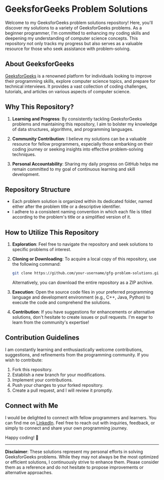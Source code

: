 # GeeksforGeeks Problem Solutions

Welcome to my GeeksforGeeks problem solutions repository! Here, you'll discover my solutions to a variety of GeeksforGeeks problems. As a beginner programmer, I'm committed to enhancing my coding skills and deepening my understanding of computer science concepts. This repository not only tracks my progress but also serves as a valuable resource for those who seek assistance with problem-solving.

## About GeeksforGeeks

[GeeksforGeeks](https://www.geeksforgeeks.org/) is a renowned platform for individuals looking to improve their programming skills, explore computer science topics, and prepare for technical interviews. It provides a vast collection of coding challenges, tutorials, and articles on various aspects of computer science.

## Why This Repository?

1. **Learning and Progress**: By consistently tackling GeeksforGeeks problems and maintaining this repository, I aim to bolster my knowledge of data structures, algorithms, and programming languages.

2. **Community Contribution**: I believe my solutions can be a valuable resource for fellow programmers, especially those embarking on their coding journey or seeking insights into effective problem-solving techniques.

3. **Personal Accountability**: Sharing my daily progress on GitHub helps me remain committed to my goal of continuous learning and skill development.

## Repository Structure

- Each problem solution is organized within its dedicated folder, named either after the problem title or a descriptive identifier.
- I adhere to a consistent naming convention in which each file is titled according to the problem's title or a simplified version of it.

## How to Utilize This Repository

1. **Exploration**: Feel free to navigate the repository and seek solutions to specific problems of interest.

2. **Cloning or Downloading**: To acquire a local copy of this repository, use the following command:
   ```bash
   git clone https://github.com/your-username/gfg-problem-solutions.git
   ```
   Alternatively, you can download the entire repository as a ZIP archive.

3. **Execution**: Open the source code files in your preferred programming language and development environment (e.g., C++, Java, Python) to execute the code and comprehend the solutions.

4. **Contribution**: If you have suggestions for enhancements or alternative solutions, don't hesitate to create issues or pull requests. I'm eager to learn from the community's expertise!

## Contribution Guidelines

I am constantly learning and enthusiastically welcome contributions, suggestions, and refinements from the programming community. If you wish to contribute:

1. Fork this repository.
2. Establish a new branch for your modifications.
3. Implement your contributions.
4. Push your changes to your forked repository.
5. Create a pull request, and I will review it promptly.

## Connect with Me

I would be delighted to connect with fellow programmers and learners. You can find me on [LinkedIn](https://www.linkedin.com/in/chinmayraut276/). Feel free to reach out with inquiries, feedback, or simply to connect and share your own programming journey.

Happy coding! 🚀

---

**Disclaimer**: These solutions represent my personal efforts in solving GeeksforGeeks problems. While they may not always be the most optimized or efficient solutions, I continuously strive to enhance them. Please consider them as a reference and do not hesitate to propose improvements or alternative approaches.  